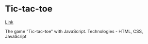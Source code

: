 # Tic-tac-toe

[Link](https://vzaporozky.github.io/Tic-tac-toe/)

The game "Tic-tac-toe" with JavaScript.
Technologies - HTML, CSS, JavaScript
